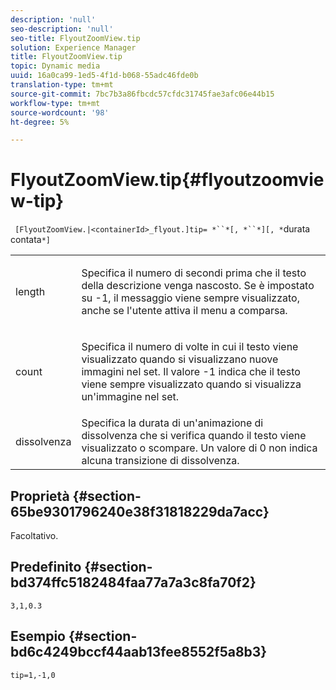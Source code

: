 ```yaml
---
description: 'null'
seo-description: 'null'
seo-title: FlyoutZoomView.tip
solution: Experience Manager
title: FlyoutZoomView.tip
topic: Dynamic media
uuid: 16a0ca99-1ed5-4f1d-b068-55adc46fde0b
translation-type: tm+mt
source-git-commit: 7bc7b3a86fbcdc57cfdc31745fae3afc06e44b15
workflow-type: tm+mt
source-wordcount: '98'
ht-degree: 5%

---
```



# FlyoutZoomView.tip{#flyoutzoomview-tip}

` [FlyoutZoomView.|<containerId>_flyout.]tip= *``*[, *``*][, *`durata contata`*]`

<table id="table_E314540D347D47699C04EB80D20C0721"> 
 <tbody> 
  <tr> 
   <td colname="col1"> <p> <span class="codeph"><span class="varname"> length</span></span> </p> </td> 
   <td colname="col2"> <p> Specifica il numero di secondi prima che il testo della descrizione venga nascosto. Se è impostato su <span class="codeph"> -1</span>, il messaggio viene sempre visualizzato, anche se l'utente attiva il menu a comparsa. </p> </td> 
  </tr> 
  <tr> 
   <td colname="col1"> <p> <span class="codeph"><span class="varname"> count</span></span> </p> </td> 
   <td colname="col2"> <p> Specifica il numero di volte in cui il testo viene visualizzato quando si visualizzano nuove immagini nel set. Il valore <span class="codeph"> -1</span> indica che il testo viene sempre visualizzato quando si visualizza un'immagine nel set. </p> </td> 
  </tr> 
  <tr> 
   <td colname="col1"> <p> <span class="codeph"><span class="varname"> dissolvenza</span></span> </p> </td> 
   <td colname="col2"> Specifica la durata di un'animazione di dissolvenza che si verifica quando il testo viene visualizzato o scompare. Un valore di <span class="codeph"> 0</span> non indica alcuna transizione di dissolvenza. </td> 
  </tr> 
 </tbody> 
</table>

## Proprietà {#section-65be9301796240e38f31818229da7acc}

Facoltativo.

## Predefinito {#section-bd374ffc5182484faa77a7a3c8fa70f2}

`3,1,0.3`

## Esempio {#section-bd6c4249bccf44aab13fee8552f5a8b3}

`tip=1,-1,0`
